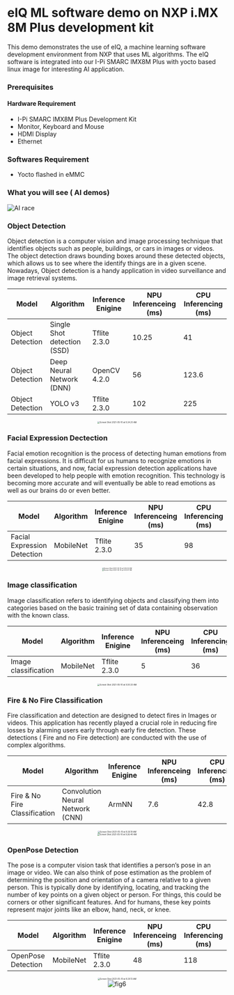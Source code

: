 <div class = "bullets">

# eIQ ML software demo on NXP i.MX 8M Plus development kit

This demo demonstrates the use of eIQ, a machine learning software development environment from NXP that uses ML algorithms. The eIQ software is integrated into our I-Pi SMARC IMX8M Plus with yocto based linux image for interesting AI application.

### Prerequisites

#### Hardware Requirement

* I-Pi SMARC IMX8M Plus Development Kit
* Monitor, Keyboard and Mouse
* HDMI Display
* Ethernet

### Softwares Requirement
* Yocto flashed in eMMC

### What you will see ( AI demos)


<img src="eIQMLsoftwareDemo/fig1.png" alt="AI race" style="zoom: 100%;" />


### Object Detection 

Object detection is a computer vision and image processing technique that identifies objects such as people, buildings, or cars in images or videos. The object detection draws bounding boxes around these detected objects, which allows us to see where the identify things are in a given scene. Nowadays, Object detection is a handy application in video surveillance and image retrieval systems.

<center>

| Model       | Algorithm      | Inference Enigine | NPU Inferenceing (ms) | CPU Inferencing (ms)|
| --------------- |----------------------- |------------------------- |------------------------ |-------------------------- |
| Object Detection         | Single Shot detection (SSD)  | Tflite 2.3.0 | 10.25 |41 |
| Object Detection  | Deep Neural Network (DNN) | OpenCV 4.2.0      | 56 | 123.6 |
| Object Detection | YOLO v3 | Tflite 2.3.0 | 102 | 225 |

</center>

<center>
<img src="eIQMLsoftwareDemo/Screen Shot 2021-05-10 at 9.24.25 AM.png" alt="Screen Shot 2021-05-10 at 9.24.25 AM" style="zoom: 33%;" />


</center>

### Facial Expression Dectection

Facial emotion recognition is the process of detecting human emotions from facial expressions. It is difficult for us humans to recognize emotions in certain situations, and now,  facial expression detection applications have been developed to help people with emotion recognition. This technology is becoming more accurate and will eventually be able to read emotions as well as our brains do or even better. 


<center>

| Model                       | Algorithm | Inference Enigine | NPU Inferenceing (ms) | CPU Inferencing (ms) |
| --------------------------- | --------- | ----------------- | --------------------- | -------------------- |
| Facial Expression Detection | MobileNet | Tflite 2.3.0      | 35                    | 98                   |

</center>

<center>

<img src="eIQMLsoftwareDemo/Screen Shot 2021-05-10 at 9.25.25 AM.png" alt="Screen Shot 2021-05-10 at 9.25.25 AM" style="zoom:25%;" />

</center>

<center>
<img src="eIQMLsoftwareDemo/Screen Shot 2021-05-10 at 9.25.57 AM.png" alt="Screen Shot 2021-05-10 at 9.25.57 AM" style="zoom:25%;" />


</center>


### Image classification

Image classification refers to identifying objects and classifying them into categories based on the basic training set of data containing observation with the known class.
<center>

| Model                | Algorithm | Inference Enigine | NPU Inferenceing (ms) | CPU Inferencing (ms) |
| -------------------- | --------- | ----------------- | --------------------- | -------------------- |
| Image classification | MobileNet | Tflite 2.3.0      | 5                     | 36                   |

</center>

<center>

<img src="eIQMLsoftwareDemo/Screen Shot 2021-05-10 at 9.30.33 AM.png" alt="Screen Shot 2021-05-10 at 9.30.33 AM" style="zoom: 33%;" />

</center>

### Fire & No Fire Classification

Fire classification and detection are designed to detect fires in Images or videos. This application has recently played a crucial role in reducing fire losses by alarming users early through early fire detection. These detections ( Fire and no Fire detection) are conducted with the use of complex algorithms.

<center>

| Model                         | Algorithm                        | Inference Enigine | NPU Inferenceing (ms) | CPU Inferencing (ms) |
| ----------------------------- | -------------------------------- | ----------------- | --------------------- | -------------------- |
| Fire & No Fire Classification | Convolution Neural Network (CNN) | ArmNN             | 7.6                   | 42.8                 |

</center>

<center>

<img src="eIQMLsoftwareDemo/Screen Shot 2021-05-10 at 9.26.19 AM.png" alt="Screen Shot 2021-05-10 at 9.26.19 AM" style="zoom: 33%;" />

</center>

<center>

<img src="eIQMLsoftwareDemo/Screen Shot 2021-05-10 at 9.26.40 AM.png" alt="Screen Shot 2021-05-10 at 9.26.40 AM" style="zoom: 33%;" />

</center>

### OpenPose Detection

The pose is a computer vision task that identifies a person’s pose in an image or video. We can also think of pose estimation as the problem of determining the position and orientation of a camera relative to a given person. This is typically done by identifying, locating, and tracking the number of key points on a given object or person. For things, this could be corners or other significant features. And for humans, these key points represent major joints like an elbow, hand, neck, or knee.

<center>

| Model              | Algorithm | Inference Enigine | NPU Inferenceing (ms) | CPU Inferencing (ms) |
| ------------------ | --------- | ----------------- | --------------------- | -------------------- |
| OpenPose Detection | MobileNet | Tflite 2.3.0      | 48                    | 118                  |

</center>

<center>
<img src="eIQMLsoftwareDemo/Screen Shot 2021-05-10 at 9.29.13 AM.png" alt="Screen Shot 2021-05-10 at 9.29.13 AM" style="zoom: 33%;" />



<center>
<img src="eIQMLsoftwareDemo/fig6.PNG" alt="fig6"  />
</center>



</div>